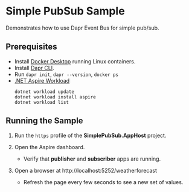 # Simple PubSub Sample

Demonstrates how to use Dapr Event Bus for simple pub/sub.

## Prerequisites
- Install [Docker Desktop](https://www.docker.com/products/docker-desktop) running Linux containers.
- Install [Dapr CLI](https://docs.dapr.io/getting-started/install-dapr-cli/).
- Run `dapr init`, `dapr --version`, `docker ps`
- [.NET Aspire Workload](https://learn.microsoft.com/en-us/dotnet/aspire/fundamentals/setup-tooling?tabs=dotnet-cli#install-net-aspire)
  ```
  dotnet workload update
  dotnet workload install aspire
  dotnet workload list
  ```

## Running the Sample

1. Run the `https` profile of the **SimplePubSub.AppHost** project.

2. Open the Aspire dashboard.
   - Verify that **publisher** and **subscriber** apps are running.

3. Open a browser at http://localhost:5252/weatherforecast
   - Refresh the page every few seconds to see a new set of values.

